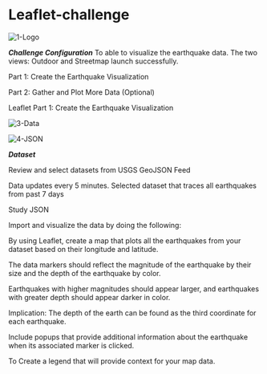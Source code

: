 # Leaflet-challenge

![1-Logo](https://github.com/jirah2018/Leaflet-challenge/assets/151040384/bd5b495e-e8c7-4d20-b1cd-fcf579a63730)

***Challenge Configuration***
To  able to visualize the earthquake data. The two views: Outdoor and Streetmap launch successfully.

Part 1: Create the Earthquake Visualization

Part 2: Gather and Plot More Data (Optional)

Leaflet Part 1: Create the Earthquake Visualization

![3-Data](https://github.com/jirah2018/Leaflet-challenge/assets/151040384/141942d9-68eb-45f4-9a27-75640b08f43b)

![4-JSON](https://github.com/jirah2018/Leaflet-challenge/assets/151040384/2c72f9b3-7db0-4f14-9421-41b2ebdab86e)


***Dataset***

Review and select datasets from USGS GeoJSON Feed

Data updates every 5 minutes. Selected dataset that traces all earthquakes from past 7 days

Study JSON  

Import and visualize the data by doing the following:

By using Leaflet, create a map that plots all the earthquakes from your dataset based on their longitude and latitude.

The data markers should reflect the magnitude of the earthquake by their size and the depth of the earthquake by color.

Earthquakes with higher magnitudes should appear larger, and earthquakes with greater depth should appear darker in color.

Implication: The depth of the earth can be found as the third coordinate for each earthquake.

Include popups that provide additional information about the earthquake when its associated marker is clicked.

To Create a legend that will provide context for your map data.





